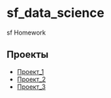 # sf_data_science
sf Homework

## Проекты

* [Проект_1](https://github.com/stas-as/sf_data_science/tree/main/project_0)
* [Проект_2]()
* [Проект_3]()